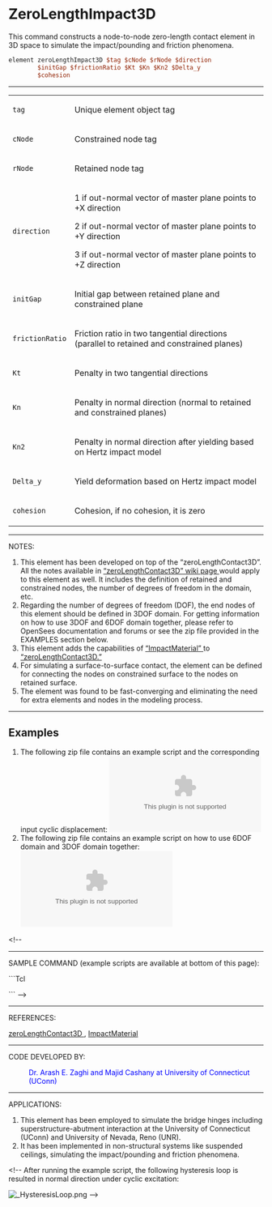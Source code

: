 # ZeroLengthImpact3D

<p>This command constructs a node-to-node zero-length contact element in
3D space to simulate the impact/pounding and friction phenomena.</p>

```tcl
element zeroLengthImpact3D $tag $cNode $rNode $direction
        $initGap $frictionRatio $Kt $Kn $Kn2 $Delta_y
        $cohesion
```

<hr />
<table>
<tbody>
<tr class="odd">
<td><code class="parameter-table-variable">tag</code></td>
<td><p>Unique element object tag</p></td>
</tr>
<tr class="even">
<td><code class="parameter-table-variable">cNode</code></td>
<td><p>Constrained node tag</p></td>
</tr>
<tr class="odd">
<td><code class="parameter-table-variable">rNode</code></td>
<td><p>Retained node tag</p></td>
</tr>
<tr class="even">
<td><code class="parameter-table-variable">direction</code></td>
<td><p>1 if out-normal vector of master plane points to +X direction</p>
<p>2 if out-normal vector of master plane points to +Y direction</p>
<p>3 if out-normal vector of master plane points to +Z
direction</p></td>
</tr>
<tr class="odd">
<td><code class="parameter-table-variable">initGap</code></td>
<td><p>Initial gap between retained plane and constrained plane</p></td>
</tr>
<tr class="even">
<td><code class="parameter-table-variable">frictionRatio</code></td>
<td><p>Friction ratio in two tangential directions (parallel to retained
and constrained planes)</p></td>
</tr>
<tr class="odd">
<td><code class="parameter-table-variable">Kt</code></td>
<td><p>Penalty in two tangential directions</p></td>
</tr>
<tr class="even">
<td><code class="parameter-table-variable">Kn</code></td>
<td><p>Penalty in normal direction (normal to retained and constrained
planes)</p></td>
</tr>
<tr class="odd">
<td><p><code class="parameter-table-variable">Kn2</code></p></td>
<td><p>Penalty in normal direction after yielding based on Hertz impact
model</p></td>
</tr>
<tr class="even">
<td><code class="parameter-table-variable">Delta_y</code></td>
<td><p>Yield deformation based on Hertz impact model</p></td>
</tr>
<tr class="odd">
<td><code class="parameter-table-variable">cohesion</code></td>
<td><p>Cohesion, if no cohesion, it is zero</p></td>
</tr>
</tbody>
</table>
<hr />
<p>NOTES:</p>
<ol>
<li>This element has been developed on top of the “zeroLengthContact3D”.
All the notes available in <a href="ZeroLengthContact_Element"
title="wikilink"> “zeroLengthContact3D” wiki page </a> would apply to
this element as well. It includes the definition of retained and
constrained nodes, the number of degrees of freedom in the domain,
etc.</li>
<li>Regarding the number of degrees of freedom (DOF), the end nodes of
this element should be defined in 3DOF domain. For getting information
on how to use 3DOF and 6DOF domain together, please refer to OpenSees
documentation and forums or see the zip file provided in the EXAMPLES
section below.</li>
<li>This element adds the capabilities of <a href="Impact_Material"
title="wikilink"> “ImpactMaterial” </a> to <a
href="ZeroLengthContact_Element" title="wikilink">
“zeroLengthContact3D.” </a></li>
<li>For simulating a surface-to-surface contact, the element can be
defined for connecting the nodes on constrained surface to the nodes on
retained surface.</li>
<li>The element was found to be fast-converging and eliminating the need
for extra elements and nodes in the modeling process.</li>
</ol>
<hr />

## Examples

<ol>
<li>The following zip file contains an example script and the
corresponding input cyclic displacement: <embed
src="Example_script_2.zip" title="Example_script_2.zip" /></li>
<li>The following zip file contains an example script on how to use 6DOF
domain and 3DOF domain together: <embed
src="Example_script_6DOF_3DOF.zip"
title="Example_script_6DOF_3DOF.zip" /></li>
</ol>
<p>&lt;!--</p>
<hr />
<p>SAMPLE COMMAND (example scripts are available at bottom of this
page):</p>
<p>
```Tcl
</p>
<p>
```
 --&gt;</p>
<hr />
<p>REFERENCES:</p>
<p><a href="ZeroLengthContact_Element" title="wikilink">
zeroLengthContact3D </a> , <a href="Impact_Material" title="wikilink">
ImpactMaterial </a></p>
<hr />
<p>CODE DEVELOPED BY:</p>
<dl>
<dt></dt>
<dd>
<span style="color:blue"> Dr. Arash E. Zaghi and Majid Cashany at
University of Connecticut (UConn) </span>
</dd>
</dl>
<hr />
<p>APPLICATIONS:</p>
<ol>
<li>This element has been employed to simulate the bridge hinges
including superstructure-abutment interaction at the University of
Connecticut (UConn) and University of Nevada, Reno (UNR).</li>
<li>It has been implemented in non-structural systems like suspended
ceilings, simulating the impact/pounding and friction phenomena.</li>
</ol>
<p>&lt;!-- After running the example script, the following hysteresis
loop is resulted in normal direction under cyclic excitation:</p>
<p><img src="/OpenSeesRT/contrib/static/_HysteresisLoop.png" title="_HysteresisLoop.png"
alt="_HysteresisLoop.png" /> --&gt;</p>
